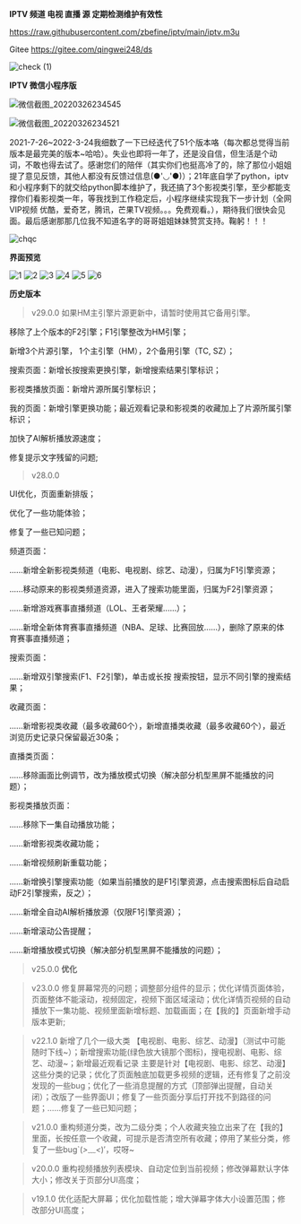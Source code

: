  **IPTV 频道 电视 直播 源 定期检测维护有效性** 



https://raw.githubusercontent.com/zbefine/iptv/main/iptv.m3u



Gitee https://gitee.com/qingwei248/ds



![check (1)](https://user-images.githubusercontent.com/26646520/155706149-8cc26744-d0ce-4cb5-99b9-83cf278f740e.png)



 **IPTV 微信小程序版** 
 
 
 
![微信截图_20220326234545](https://user-images.githubusercontent.com/26646520/160247315-1a226d3c-d74b-481e-945c-a2232453e207.png)



![微信截图_20220326234521](https://user-images.githubusercontent.com/26646520/160247323-da755e54-58eb-41c0-9123-f4d7fb08e776.png)



2021-7-26~2022-3-24我细数了一下已经迭代了51个版本咯（每次都总觉得当前版本是最完美的版本~哈哈）。失业也即将一年了，还是没自信，但生活是个动词，不敢也得去试了。感谢您们的陪伴（其实你们也挺高冷了的，除了那位小姐姐提了意见反馈，其他人都没有反馈过信息(●'◡'●)）；21年底自学了python，iptv和小程序剩下的就交给python脚本维护了，我还搞了3个影视类引擎，至少都能支撑你们看影视类一年，等我找到工作稳定后，小程序继续实现我下一步计划（全网VIP视频 优酷，爱奇艺，腾讯，芒果TV视频。。。免费观看。），期待我们很快会见面。最后感谢那那几位我不知道名字的哥哥姐姐妹妹赞赏支持。鞠躬！！！



![chqc](https://user-images.githubusercontent.com/26646520/160222321-a6c8234f-e43d-471d-b9b0-0ccb24a8fb2e.png)



**界面预览**



![1](https://user-images.githubusercontent.com/26646520/160222342-0bac7327-3315-4c30-a734-d9594668a545.png)
![2](https://user-images.githubusercontent.com/26646520/160222344-f26001eb-9e45-4ea6-adeb-c871d81e16b4.png)
![3](https://user-images.githubusercontent.com/26646520/160222346-0070858c-0752-45a8-a5b4-a9b471349712.png)
![4](https://user-images.githubusercontent.com/26646520/160222347-19aa65b5-66e7-49a1-bc95-2bc3f3d8b1dd.png)
![5](https://user-images.githubusercontent.com/26646520/160222348-bf0ffcee-e15e-454e-9af0-025b8c92325d.png)
![6](https://user-images.githubusercontent.com/26646520/160222349-90025d25-3ce2-428c-9a7b-a01dd6267719.png)



**历史版本** 




> v29.0.0 如果HM主引擎片源更新中，请暂时使用其它备用引擎。



移除了上个版本的F2引擎；F1引擎整改为HM引擎；



新增3个片源引擎， 1个主引擎（HM），2个备用引擎（TC, SZ）；



搜索页面：新增长按搜索更换引擎，新增搜索结果引擎标识；



影视类播放页面：新增片源所属引擎标识；



我的页面：新增引擎更换功能；最近观看记录和影视类的收藏加上了片源所属引擎标识；



加快了AI解析播放源速度；



修复提示文字残留的问题;



> v28.0.0



UI优化，页面重新排版；



优化了一些功能体验；



修复了一些已知问题；



频道页面：




......新增全新影视类频道（电影、电视剧、综艺、动漫），归属为F1引擎资源；



......移动原来的影视类频道资源，进入了搜索功能里面，归属为F2引擎资源；



......新增游戏赛事直播频道（LOL、王者荣耀......）；



......新增全新体育赛事直播频道（NBA、足球、比赛回放......），删除了原来的体育赛事直播频道；



搜索页面：



......新增双引擎搜索(F1、F2引擎)，单击或长按 搜索按钮，显示不同引擎的搜索结果；



收藏页面：



......新增影视类收藏（最多收藏60个），新增直播类收藏（最多收藏60个），最近浏览历史记录只保留最近30条；



直播类页面：



......移除画面比例调节，改为播放模式切换（解决部分机型黑屏不能播放的问题）；



影视类播放页面：



......移除下一集自动播放功能；



......新增影视类收藏功能；



......新增视频刷新重载功能；



......新增换引擎搜索功能（如果当前播放的是F1引擎资源，点击搜索图标后自动启动F2引擎搜索，反之）；



......新增全自动AI解析播放源（仅限F1引擎资源）；



......新增滚动公告提醒；



......新增播放模式切换（解决部分机型黑屏不能播放的问题）；



> v25.0.0 **优化**



> v23.0.0 修复屏幕常亮的问题；调整部分组件的显示；优化详情页面体验，页面整体不能滚动，视频固定，视频下面区域滚动；优化详情页视频的自动播放下一集功能、视频里面新增标题、加载画面；在【我的】页面新增手动 版本更新;



> v22.1.0 新增了几个一级大类 【电视剧、电影、综艺、动漫】（测试中可能随时下线~）；新增搜索功能(绿色放大镜那个图标)，搜电视剧、电影、综艺、动漫~；新增最近观看记录 主要是针对【电视剧、电影、综艺、动漫】这些分类的记录；优化了页面触底加载更多视频的逻辑，还有修复了之前没发现的一些bug；优化了一些消息提醒的方式（顶部弹出提醒，自动关闭）；改版了一些界面UI；修复了一些页面分享后打开找不到路径的问题；......修复了一些已知问题；



> v21.0.0 重构频道分类，改为二级分类；个人收藏夹独立出来了在【我的】里面，长按任意一个收藏，可提示是否清空所有收藏；停用了某些分类，修复了一些bug`(*>﹏<*)′，哎呀~



> v20.0.0 重构视频播放列表模块、自动定位到当前视频；修改弹幕默认字体大小；修改关于页部分UI高度；



> v19.1.0 优化适配大屏幕；优化加载性能；增大弹幕字体大小设置范围；修改部分UI高度；






